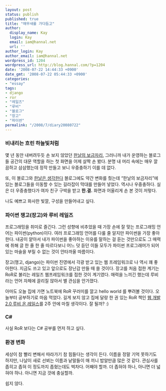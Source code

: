 ```yaml
---
layout: post
status: publish
published: true
title: "매무새를 가다듬고"
author:
  display_name: Kay
  login: Kay
  email: iam@hannal.net
  url: ''
author_login: Kay
author_email: iam@hannal.net
wordpress_id: 1204
wordpress_url: http://blog.hannal.com/?p=1204
date: '2008-07-22 14:44:33 +0900'
date_gmt: '2008-07-22 05:44:33 +0900'
categories:
- "essay"
tags:
- django
- ror
- "레일즈"
- "루비"
- "블로그"
- "장고"
- "파이썬"
permalink: "/2008/7/diary20080722"
---
```

<h3>비내리는 흐린 하늘빛처럼</h3>
<p>몇 년 동안 내버려두듯 손 보지 않았던 <a href="http://www.hannal.net">한날의 보금자리</a>, 그러니까 내가 운영하는 블로그들 공간의 대문 역할을 하는 첫 화면을 어제 살짝 손 봤다. 분명 내 머리 속에는 매우 깔끔하고 삼삼했는데 정작 만들고 보니 우중충하기 이를 데 없다.</p>
<p>또, 이 블로그와 <a href="http://blog.hannal.com">한날은 생각한다</a> 블로그에도 약간 변화를 줬는데 “한날의 보금자리”에 있는 블로그들을 이동할 수 있는 길라잡이 막대를 만들어 넣었다. 역시나 우중충하다. 실은 더 우중충했다가 여자 친구 구박을 받고 <strong>한.결.</strong> 화면과 어울리게 손 본 것이 저렇다.</p>
<p>나도 예쁘고 화사한 빛깔, 구성을 만들어내고 싶다.</p>
<h3>파이썬 쟁고(장고)와 루비 레일즈</h3>
<p>프로그래밍을 취미로 즐긴다. 그런 성향에 비추었을 때 가장 손에 잘 맞는 프로그래밍 언어는 파이썬(python)이다. 여러 프로그래밍 언어를 다룰 줄 알지만 파이썬을 가장 좋아한다. 내공이 얕아서 내가 파이썬을 좋아하는 이유를 말하는 걸 듣는 것만으로도 그 매력에 취해 글 한 줄 한 줄 따르다보니 어느 덧 듣던 이들 모두가 파이썬 프로그래머가 되어 있는 마술을 부릴 수 없는 것이 안타까울 따름이다.</p>
<p>장고(쟁고, django)는 파이썬 진영에서 각광 받고 있는 웹 프레임워크로 나 역시 꽤 좋아한다. 지금도 쓰고 있고 앞으로도 장난감 만들 때 쓸 것이다. 장고를 처음 접한 계기는 RoR로 불리는 레일즈 웹프레임워크를 접한 것이 계기였다. 매력을 느끼긴 했는데 루비라는 언어 자체에 끌리질 않아서 별 관심을 안가졌다.</p>
<p>아마도 오늘 집에 가면 노트북에 RoR 꾸러미를 깔고 hello world 를 뿌려볼 것이다. 오늘부터 공부하기로 마음 먹었다. 길게 보지 않고 집에 달랑 한 권 있는 RoR 책인 <a href="http://www.aladdin.co.kr/shop/wproduct.aspx?ISBN=8960770000&amp;ttbkey=ttbloathing2023003&amp;COPYPaper=1" class="aladdin_title">웹 개발 2.0 루비 온 레일스</a>를 2주 안에 마칠 생각이다. 잘 될까? :)</p>
<h3>C#</h3>
<p>사실 RoR 보다는 C# 공부를 먼저 하고 싶다.</p>
<h3>환경 변화</h3>
<p>세상이 참 빨리 변해서 따라가기 참 힘들다는 생각이 든다. 이름을 정말 기억 못하기도 하지만, 나날이 새로 선뵈는 이름과 낱말들이 매 끼니 밥알만큼 많은 것 같다. 관심사를 좁히고 좁혀 이 정도까지 좁혔는데도 벅차다. 어째야 할까. 더 좁혀야 하나, 아니면 더 넓혀야 하나. 아니면 지금 것에 충실할까.</p>
<p>쉽지 않다.</p>
